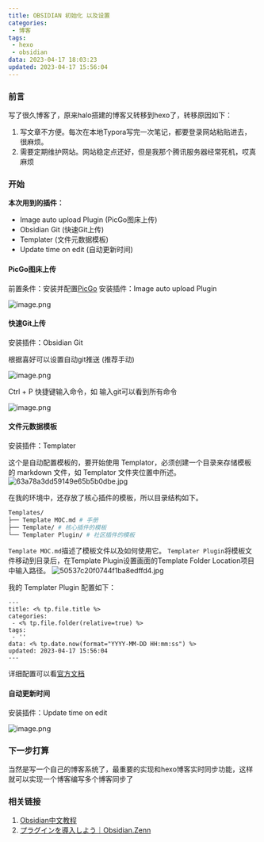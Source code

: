 ```yaml
---
title: OBSIDIAN 初始化 以及设置
categories:
 - 博客
tags:
 - hexo
 - obsidian
data: 2023-04-17 18:03:23
updated: 2023-04-17 15:56:04
---
```


### 前言

写了很久博客了，原来halo搭建的博客又转移到hexo了，转移原因如下：
1. 写文章不方便。每次在本地Typora写完一次笔记，都要登录网站粘贴进去， 很麻烦。
2. 需要定期维护网站。网站稳定点还好，但是我那个腾讯服务器经常死机，哎真麻烦

### 开始

**本次用到的插件：**
* Image auto upload Plugin (PicGo图床上传)
* Obsidian Git (快速Git上传)
* Templater (文件元数据模板)
* Update time on edit (自动更新时间)

#### PicGo图床上传

前置条件：安装并配置[PicGo](https://github.com/Molunerfinn/PicGo)
安装插件：Image auto upload Plugin

![image.png](https://wrxinyue.oss-cn-hongkong.aliyuncs.com/img/20230417184305.png)

#### 快速Git上传

安装插件：Obsidian Git

根据喜好可以设置自动git推送 (推荐手动)

![image.png](https://wrxinyue.oss-cn-hongkong.aliyuncs.com/img/20230417184729.png)


Ctrl + P 快捷键输入命令，如 输入git可以看到所有命令

![image.png](https://wrxinyue.oss-cn-hongkong.aliyuncs.com/img/20230417191104.png)



#### 文件元数据模板

安装插件：Templater

这个是自动配置模板的，要开始使用 Templator，必须创建一个目录来存储模板的 markdown 文件，如 Templator 文件夹位置中所述。
![63a78a3dd59149e65b5b0dbe.jpg](https://wrxinyue.oss-cn-hongkong.aliyuncs.com/img/63a78a3dd59149e65b5b0dbe.jpg)

在我的环境中，还存放了核心插件的模板，所以目录结构如下。

```bash
Templates/
├── Template MOC.md # 手册
├── Template/ # 核心插件的模板
└── Templater Plugin/ # 社区插件的模板
```

`Template MOC.md`描述了模板文件以及如何使用它。 `Templater Plugin`将模板文件移动到目录后，在Template Plugin设置画面的Template Folder Location项目中输入路径。
![50537c20f0744f1ba8edffd4.jpg](https://wrxinyue.oss-cn-hongkong.aliyuncs.com/img/50537c20f0744f1ba8edffd4.jpg)

我的 Templater Plugin 配置如下：

```
---
title: <% tp.file.title %>
categories:
 - <% tp.file.folder(relative=true) %>
tags:
 - ''
data: <% tp.date.now(format="YYYY-MM-DD HH:mm:ss") %>
updated: 2023-04-17 15:56:04
---
```

详细配置可以看[官方文档](https://silentvoid13.github.io/Templater/introduction.html)

#### 自动更新时间

安装插件：Update time on edit

![image.png](https://wrxinyue.oss-cn-hongkong.aliyuncs.com/img/20230417190820.png)



### 下一步打算

当然是写一个自己的博客系统了，最重要的实现和hexo博客实时同步功能，这样就可以实现一个博客编写多个博客同步了

### 相关链接

1. [Obsidian中文教程](https://publish.obsidian.md/chinesehelp/)
2. [プラグインを導入しよう｜Obsidian.Zenn](https://zenn.dev/estra/books/obsidian-dot-zenn/viewer/a-oz-add-plugins)